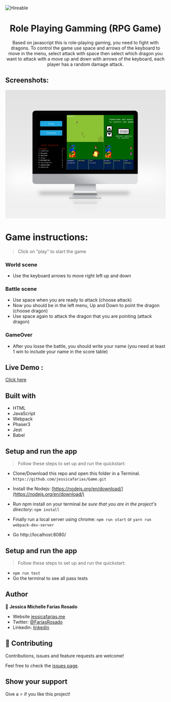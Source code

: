 ![Hireable](https://cdn.rawgit.com/hiendv/hireable/master/styles/default/yes.svg)

  <h1 align="center">Role Playing Gamming (RPG Game)</h1>

  <p align="center">
    Based on javascript this is role-playing gaming, you need to fight with dragons.
    To control the game use space and arrows of the keyboard to move in the menu, select attack with space then select which dragon you want to attack with a move up and down with arrows of the keyboard, each player has a random damage attack.
  </p>

## Screenshots:
![screenshot](./build/assets/computer.png)


# Game instructions:
> Click on "play" to start the game

### World scene
  - Use the keyboard arrows to move right left up and down

### Battle scene
  - Use space when you are ready to attack (choose attack)
  - Now you should be in the left menu, Up and Down to point the dragon (choose dragon)
  - Use space again to attack the dragon that you are pointing (attack dragon)

### GameOver
  - After you losse the battle, you should write your name (you need at least 1 win to include your name in the score table)

## Live Demo : 
[Click here](https://eloquent-volhard-65590d.netlify.app/)


## Built with

- HTML
- JavaScript
- Webpack
- Phaser3
- Jest
- Babel

## Setup and run the app

> Follow these steps to set up and run the quickstart:
  - Clone/Download this repo and open this folder in a Terminal.
    `https://github.com/jessicafarias/Game.git`
  - Install the Nodejs:
  [https://nodejs.org/en/download/](https://nodejs.org/en/download/)

  - Run npm install on your terminal *be sure that you are in the project's directory*:
  `npm install`
  - Finally run a local server using chrome:
  `npm run start` or `yarn run webpack-dev-server`
  - Go http://localhost:8080/

## Setup and run the app
> Follow these steps to set up and run the quickstart:
  - `npm run test`
  - Go the terminal to see all pass tests

## Author

👤 **Jessica Michelle Farías Rosado**

- Website [jessicafarias.me](http://jessicafarias.me/)
- Twitter: [@FariasRosado](https://twitter.com/FariasRosado)
- Linkedin: [linkedin](https://www.linkedin.com/in/jessica-michelle-farias-rosado/)

## 🤝 Contributing

Contributions, issues and feature requests are welcome!

Feel free to check the [issues page](https://github.com/jessicafarias/Game/issues).

## Show your support

Give a ⭐️ if you like this project!